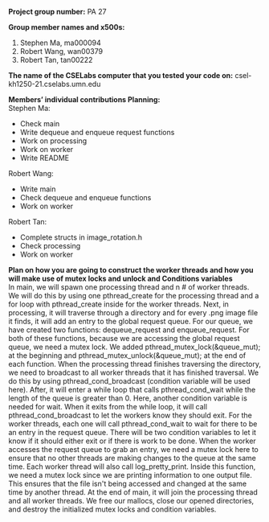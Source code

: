 **Project group number:** PA 27

**Group member names and x500s:**
1. Stephen Ma, ma000094
2. Robert Wang, wan00379
3. Robert Tan, tan00222

**The name of the CSELabs computer that you tested your code on:**
csel-kh1250-21.cselabs.umn.edu

**Members’ individual contributions Planning:**  
Stephen Ma:
* Check main
* Write dequeue and enqueue request functions
* Work on processing
* Work on worker
* Write README

Robert Wang:
* Write main
* Check dequeue and enqueue functions
* Work on worker

Robert Tan:
* Complete structs in image_rotation.h
* Check processing
* Work on worker

**Plan on how you are going to construct the worker threads and how you will make use of mutex
locks and unlock and Conditions variables**  
In main, we will spawn one processing thread and n # of worker threads. We will do this by using one pthread_create for the processing thread and a for loop with pthread_create inside for the worker threads.
Next, in processing, it will traverse through a directory and for every .png image file it finds, it will add an entry to the global request queue. For our queue, we have created two functions: dequeue_request and enqueue_request. For both of these functions, because we are accessing the global request queue, we need a mutex lock. We added pthread_mutex_lock(&queue_mut); at the beginning and pthread_mutex_unlock(&queue_mut); at the end of each function. 
When the processing thread finishes traversing the directory, we need to broadcast to all worker threads that it has finished traversal. We do this by using pthread_cond_broadcast (condition variable will be used here). After, it will enter a while loop that calls pthread_cond_wait while the length of the queue is greater than 0. Here, another condition variable is needed for wait. 
When it exits from the while loop, it will call pthread_cond_broadcast to let the workers know they should exit. 
For the worker threads, each one will call pthread_cond_wait to wait for there to be an entry in the request queue. There will be two condition variables to let it know if it should either exit or if there is work to be done.
When the worker accesses the request queue to grab an entry, we need a mutex lock here to ensure that no other threads are making changes to the queue at the same time. 
Each worker thread will also call log_pretty_print. Inside this function, we need a mutex lock since we are printing information to one output file. This ensures that the file isn't being accessed and changed at the same time by another thread. 
At the end of main, it will join the processing thread and all worker threads. We free our mallocs, close our opened directories, and destroy the initialized mutex locks and condition variables.

